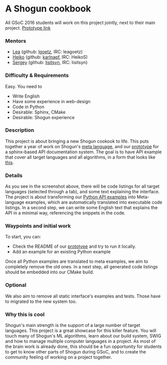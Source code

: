 # A Shogun cookbook

All GSoC 2016 students will work on this project jointly, next to their main project.
[Prototype link](https://github.com/shogun-toolbox/shogun/tree/feature/sphinxdoc/doc/cookbook)

### Mentors
 * [Lea](Lea%20Goetz) (github: [lgoetz](https://github.com/lgoetz), IRC: leagoetz)
 * [Heiko](Heiko%20Strathmann) (github: [karlnapf](https://github.com/karlnapf), IRC: HeikoS)
 * [Sergey](Sergey%20Lisitsyn) (github: [lisitsyn](https://github.com/lisitsyn), IRC: lisitsyn)

### Difficulty & Requirements
Easy. You need to
 * Write English
 * Have some experience in web-design
 * Code in Python
 * Desirable: Sphinx, CMake
 * Desirable: Shogun experience

### Description
This project is about bringing a new Shogun cookook to life. This puts together a year of work on Shogun's [meta language](https://github.com/shogun-toolbox/shogun/wiki/Example_Generation), and our [prototype](https://github.com/shogun-toolbox/shogun/tree/feature/sphinxdoc/doc/sphinx) for a sphinx-based API documentation system. The goal is to have API example that cover all target languages and all algorithms, in a form that looks like [this](https://cloud.githubusercontent.com/assets/3594351/13205088/1c3a9252-d8d7-11e5-8c52-6f124b11c7e7.png).



### Details
As you see in the screenshot above, there will be code listings for all target languages (selected through a tab), and some text explaining the interface. The project is about transforming our [Python API examples](https://github.com/shogun-toolbox/shogun/tree/develop/examples/undocumented/python_modular) into Meta-language examples, which are automatically translated into executable code listings. In a second step, we can write some English text that explains the API in a minimal way, referencing the snippets in the code.

### Waypoints and initial work
To start, you can:

 * Check the README of our [prototype](https://github.com/shogun-toolbox/shogun/tree/feature/sphinxdoc/doc/cookbook) and try to run it locally.
 * Add an example for an existing Python example

Once all Python examples are translated to meta examples, we aim to completely remove the old ones. In a next step, all generated code listings should be embedded into our CMake build.

### Optional
We also aim to remove all static interface's examples and tests. Those have to migrated to the new system too.

### Why this is cool
Shogun's main strength is the support of a large number of target languages. This project is a great showcase for this killer feature. You will touch many of Shogun's ML algorithms, learn about our build system, SWIG and how to manage  multiple computer languages in a project. As most of the brain work is already done, this should be a fun opportunity for students to get to know other parts of Shogun during GSoC, and to create the community feeling of working on a project together.